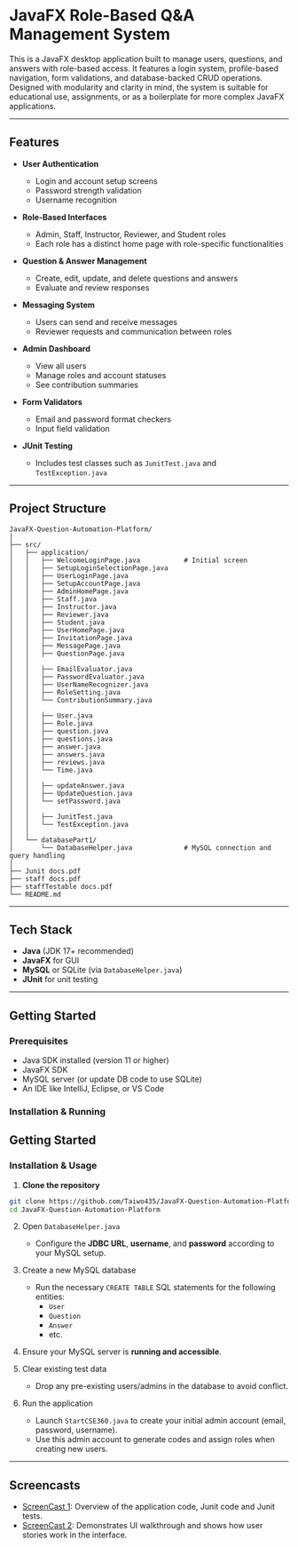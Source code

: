 # JavaFX Role-Based Q&A Management System

This is a JavaFX desktop application built to manage users, questions, and answers with role-based access. It features a login system, profile-based navigation, form validations, and database-backed CRUD operations. Designed with modularity and clarity in mind, the system is suitable for educational use, assignments, or as a boilerplate for more complex JavaFX applications.

---

## Features

- **User Authentication**
  - Login and account setup screens
  - Password strength validation
  - Username recognition

- **Role-Based Interfaces**
  - Admin, Staff, Instructor, Reviewer, and Student roles
  - Each role has a distinct home page with role-specific functionalities

- **Question & Answer Management**
  - Create, edit, update, and delete questions and answers
  - Evaluate and review responses

- **Messaging System**
  - Users can send and receive messages
  - Reviewer requests and communication between roles

- **Admin Dashboard**
  - View all users
  - Manage roles and account statuses
  - See contribution summaries

- **Form Validators**
  - Email and password format checkers
  - Input field validation

- **JUnit Testing**
  - Includes test classes such as `JunitTest.java` and `TestException.java`

---

## Project Structure

```
JavaFX-Question-Automation-Platform/
│
├── src/
│   ├── application/
│   │   ├── WelcomeLoginPage.java           # Initial screen
│   │   ├── SetupLoginSelectionPage.java
│   │   ├── UserLoginPage.java
│   │   ├── SetupAccountPage.java
│   │   ├── AdminHomePage.java
│   │   ├── Staff.java
│   │   ├── Instructor.java
│   │   ├── Reviewer.java
│   │   ├── Student.java
│   │   ├── UserHomePage.java
│   │   ├── InvitationPage.java
│   │   ├── MessagePage.java
│   │   ├── QuestionPage.java
│   │
│   │   ├── EmailEvaluator.java
│   │   ├── PasswordEvaluator.java
│   │   ├── UserNameRecognizer.java
│   │   ├── RoleSetting.java
│   │   └── ContributionSummary.java
│   │
│   │   ├── User.java
│   │   ├── Role.java
│   │   ├── question.java
│   │   ├── questions.java
│   │   ├── answer.java
│   │   ├── answers.java
│   │   ├── reviews.java
│   │   └── Time.java
│   │
│   │   ├── updateAnswer.java
│   │   ├── UpdateQuestion.java
│   │   └── setPassword.java
│   │
│   │   ├── JunitTest.java
│   │   └── TestException.java
│   │
│   └── databasePart1/
│       └── DatabaseHelper.java             # MySQL connection and query handling
│
├── Junit docs.pdf
├── staff docs.pdf
├── staffTestable docs.pdf 
└── README.md
```

---

## Tech Stack

- **Java** (JDK 17+ recommended)
- **JavaFX** for GUI
- **MySQL** or SQLite (via `DatabaseHelper.java`)
- **JUnit** for unit testing

---

## Getting Started

### Prerequisites

- Java SDK installed (version 11 or higher)
- JavaFX SDK
- MySQL server (or update DB code to use SQLite)
- An IDE like IntelliJ, Eclipse, or VS Code

### Installation & Running

## Getting Started

### Installation & Usage

1. **Clone the repository**

```bash
git clone https://github.com/Taiwo435/JavaFX-Question-Automation-Platform.git
cd JavaFX-Question-Automation-Platform
```

2. Open `DatabaseHelper.java`  
   - Configure the **JDBC URL**, **username**, and **password** according to your MySQL setup.

3. Create a new MySQL database  
   - Run the necessary `CREATE TABLE` SQL statements for the following entities:  
     - `User`  
     - `Question`  
     - `Answer`  
     - etc.

4. Ensure your MySQL server is **running and accessible**.

5. Clear existing test data  
   - Drop any pre-existing users/admins in the database to avoid conflict.

6. Run the application  
   - Launch `StartCSE360.java` to create your initial admin account (email, password, username).  
   - Use this admin account to generate codes and assign roles when creating new users.

---

##  Screencasts

- [ScreenCast 1](https://drive.google.com/file/d/1pO3w092p7j_WEwiRdGEcwc5zc2giEiSs/view?usp=sharing): Overview of the application code, Junit code and Junit tests.
- [ScreenCast 2](https://drive.google.com/file/d/1WthSxB49bPkbKSj7sZtBZlvlEkh92FuE/view?usp=sharing): Demonstrates UI walkthrough and shows how user stories work in the interface.



